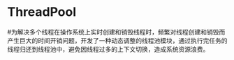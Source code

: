 # ThreadPool
#为解决多个线程在操作系统上实时创建和销毁线程时，频繁对线程创建和销毁而产生巨大的时间开销问题，开发了一种动态调整的线程池模块，通过执行完任务的线程归还到线程池中，避免因线程过多的上下文切换，造成系统资源浪费。
